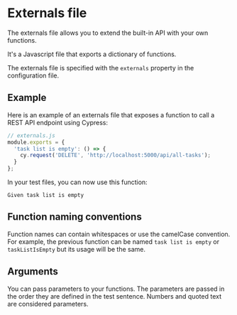 # Externals file

The externals file allows you to extend the built-in API with your own functions.

It's a Javascript file that exports a dictionary of functions.

The externals file is specified with the `externals` property in the configuration file.

## Example

Here is an example of an externals file that exposes a function to call a REST API endpoint using Cypress:

```js
// externals.js
module.exports = {
  'task list is empty': () => {
    cy.request('DELETE', 'http://localhost:5000/api/all-tasks');
  }
};
```

In your test files, you can now use this function:

```
Given task list is empty
```

## Function naming conventions

Function names can contain whitespaces or use the camelCase convention.
For example, the previous function can be named `task list is empty` or `taskListIsEmpty` but its usage will be the same.

## Arguments

You can pass parameters to your functions. The parameters are passed in the order they are defined in the
test sentence. Numbers and quoted text are considered parameters.